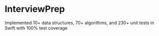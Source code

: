 # InterviewPrep

Implemented 10+ data structures, 70+ algorithms, and 230+ unit tests in Swift with 100% test coverage
